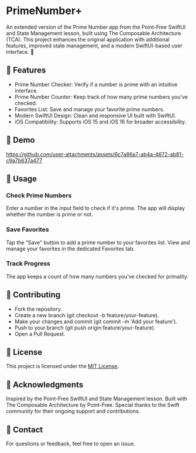 # PrimeNumber+

An extended version of the Prime Number app from the Point-Free SwiftUI and State Management lesson, built using The Composable Architecture (TCA). This project enhances the original application with additional features, improved state management, and a modern SwiftUI-based user interface. 🚀

## 🌟 Features

- Prime Number Checker: Verify if a number is prime with an intuitive interface.
- Prime Number Counter: Keep track of how many prime numbers you've checked.
- Favorites List: Save and manage your favorite prime numbers.
- Modern SwiftUI Design: Clean and responsive UI built with SwiftUI.
- iOS Compatibility: Supports iOS 15 and iOS 16 for broader accessibility.

## 🎥 Demo

https://github.com/user-attachments/assets/6c7a86a7-ab4a-4672-ab81-c9a7b637a477

## 📱 Usage

### Check Prime Numbers

Enter a number in the input field to check if it's prime.
The app will display whether the number is prime or not.

### Save Favorites

Tap the "Save" button to add a prime number to your favorites list.
View and manage your favorites in the dedicated Favorites tab.


### Track Progress

The app keeps a count of how many numbers you've checked for primality.

## 🤝 Contributing

- Fork the repository.
- Create a new branch (git checkout -b feature/your-feature).
- Make your changes and commit (git commit -m 'Add your feature').
- Push to your branch (git push origin feature/your-feature).
- Open a Pull Request.

## 📜 License

This project is licensed under the [MIT License](README.md).

## 🙌 Acknowledgments

Inspired by the Point-Free SwiftUI and State Management lesson.
Built with The Composable Architecture by Point-Free.
Special thanks to the Swift community for their ongoing support and contributions.

## 📧 Contact

For questions or feedback, feel free to open an issue.
